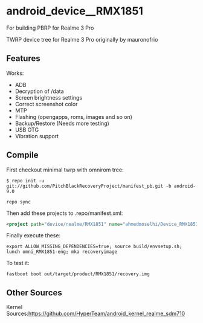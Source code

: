 # android_device__RMX1851
For building PBRP for Realme 3 Pro

TWRP device tree for Realme 3 Pro originally by mauronofrio

## Features

Works:

- ADB
- Decryption of /data
- Screen brightness settings
- Correct screenshot color
- MTP
- Flashing (opengapps, roms, images and so on)
- Backup/Restore (Needs more testing)
- USB OTG
- Vibration support
## Compile

First checkout minimal twrp with omnirom tree:

```
$ repo init -u git://github.com/PitchBlackRecoveryProject/manifest_pb.git -b android-9.0

repo sync
```

Then add these projects to .repo/manifest.xml:

```xml
<project path="device/realme/RMX1851" name="ahmedmoselhi/Device_RMX1851-PBRP" remote="github" revision="android-9.0" />
```

Finally execute these:

```
export ALLOW_MISSING_DEPENDENCIES=true; source build/envsetup.sh; lunch omni_RMX1851-eng; mka recoveryimage
```

To test it:

```
fastboot boot out/target/product/RMX1851/recovery.img
```
## Other Sources

Kernel Sources:https://github.com/HyperTeam/android_kernel_realme_sdm710
